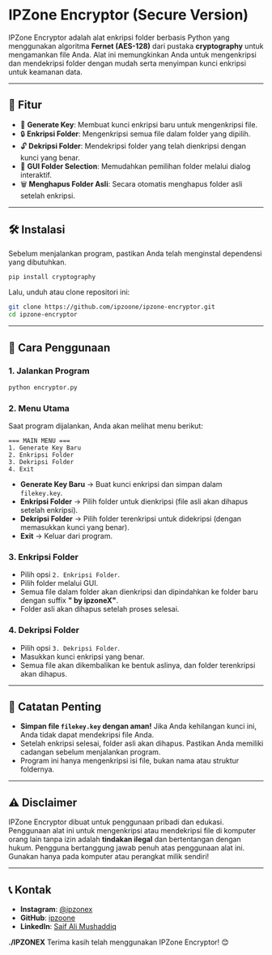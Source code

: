 # IPZone Encryptor (Secure Version)

IPZone Encryptor adalah alat enkripsi folder berbasis Python yang menggunakan algoritma **Fernet (AES-128)** dari pustaka **cryptography** untuk mengamankan file Anda. Alat ini memungkinkan Anda untuk mengenkripsi dan mendekripsi folder dengan mudah serta menyimpan kunci enkripsi untuk keamanan data.

---

## 🚀 Fitur
- 🔑 **Generate Key**: Membuat kunci enkripsi baru untuk mengenkripsi file.
- 🔒 **Enkripsi Folder**: Mengenkripsi semua file dalam folder yang dipilih.
- 🔓 **Dekripsi Folder**: Mendekripsi folder yang telah dienkripsi dengan kunci yang benar.
- 📂 **GUI Folder Selection**: Memudahkan pemilihan folder melalui dialog interaktif.
- 🗑️ **Menghapus Folder Asli**: Secara otomatis menghapus folder asli setelah enkripsi.

---

## 🛠️ Instalasi
Sebelum menjalankan program, pastikan Anda telah menginstal dependensi yang dibutuhkan.

```sh
pip install cryptography
```

Lalu, unduh atau clone repositori ini:

```sh
git clone https://github.com/ipzoone/ipzone-encryptor.git
cd ipzone-encryptor
```

---

## 🔧 Cara Penggunaan

### 1. Jalankan Program
```sh
python encryptor.py
```

### 2. Menu Utama
Saat program dijalankan, Anda akan melihat menu berikut:
```
=== MAIN MENU ===
1. Generate Key Baru
2. Enkripsi Folder
3. Dekripsi Folder
4. Exit
```

- **Generate Key Baru** → Buat kunci enkripsi dan simpan dalam `filekey.key`.
- **Enkripsi Folder** → Pilih folder untuk dienkripsi (file asli akan dihapus setelah enkripsi).
- **Dekripsi Folder** → Pilih folder terenkripsi untuk didekripsi (dengan memasukkan kunci yang benar).
- **Exit** → Keluar dari program.

### 3. Enkripsi Folder
- Pilih opsi `2. Enkripsi Folder`.
- Pilih folder melalui GUI.
- Semua file dalam folder akan dienkripsi dan dipindahkan ke folder baru dengan suffix **" by ipzoneX"**.
- Folder asli akan dihapus setelah proses selesai.

### 4. Dekripsi Folder
- Pilih opsi `3. Dekripsi Folder`.
- Masukkan kunci enkripsi yang benar.
- Semua file akan dikembalikan ke bentuk aslinya, dan folder terenkripsi akan dihapus.

---

## 📌 Catatan Penting
- **Simpan file `filekey.key` dengan aman!** Jika Anda kehilangan kunci ini, Anda tidak dapat mendekripsi file Anda.
- Setelah enkripsi selesai, folder asli akan dihapus. Pastikan Anda memiliki cadangan sebelum menjalankan program.
- Program ini hanya mengenkripsi isi file, bukan nama atau struktur foldernya.

---

## ⚠️ Disclaimer
IPZone Encryptor dibuat untuk penggunaan pribadi dan edukasi. Penggunaan alat ini untuk mengenkripsi atau mendekripsi file di komputer orang lain tanpa izin adalah **tindakan ilegal** dan bertentangan dengan hukum. Pengguna bertanggung jawab penuh atas penggunaan alat ini. Gunakan hanya pada komputer atau perangkat milik sendiri!

---

## 📞 Kontak
- **Instagram**: [@ipzonex](https://instagram.com/ipzonex)
- **GitHub**: [ipzoone](https://github.com/ipzoone)
- **LinkedIn**: [Saif Ali Mushaddiq](https://linkedin.com/in/saif-ali-mushaddiq)

**./IPZONEX** Terima kasih telah menggunakan IPZone Encryptor! 😊

